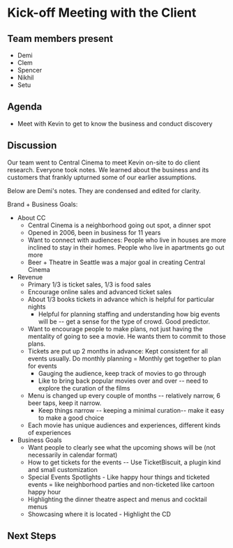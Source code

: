 # Kick-off Meeting with the Client

## Team members present

* Demi
* Clem
* Spencer
* Nikhil
* Setu

## Agenda

* Meet with Kevin to get to know the business and conduct discovery

## Discussion

Our team went to Central Cinema to meet Kevin on-site to do client research. Everyone took notes. We learned about the business and its customers that frankly upturned some of our earlier assumptions.

Below are Demi's notes. They are condensed and edited for clarity.

Brand + Business Goals:
* About CC
  * Central Cinema is a neighborhood going out spot, a dinner spot 
  * Opened in 2006, been in business for 11 years
  * Want to connect with audiences: People who live in houses are more inclined to stay in their homes. People who live in apartments go out more
  * Beer + Theatre in Seattle was a major goal in creating Central Cinema
* Revenue
  * Primary 1/3 is ticket sales, 1/3 is food sales
  * Encourage online sales and advanced ticket sales
  * About 1/3 books tickets in advance which is helpful for particular nights 
    * Helpful for planning staffing and understanding how big events will be -- get a sense for the type of crowd. Good predictor.
  * Want to encourage people to make plans, not just having the mentality of going to see a movie. He wants them to commit to those plans.
  * Tickets are put up 2 months in advance: Kept consistent for all events usually. Do monthly planning = Monthly get together to plan for events
    * Gauging the audience, keep track of movies to go through
    * Like to bring back popular movies over and over -- need to explore the curation of the films
  * Menu is changed up every couple of months -- relatively narrow, 6 beer taps, keep it narrow.
    * Keep things narrow -- keeping a minimal curation-- make it easy to make a good choice
  * Each movie has unique audiences and experiences, different kinds of experiences
* Business Goals
  * Want people to clearly see what the upcoming shows will be (not necessarily in calendar format)
  * How to get tickets for the events -- Use TicketBiscuit, a plugin kind and small customization
  * Special Events Spotlights - Like happy hour things and ticketed events = like neighborhood parties and non-ticketed like cartoon happy hour 
  * Highlighting the dinner theatre aspect and menus and cocktail menus
  * Showcasing where it is located - Highlight the CD




## Next Steps
